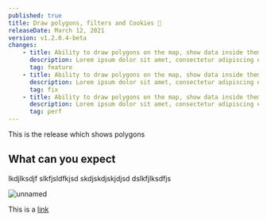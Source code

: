 ```yaml
---
published: true
title: Draw polygons, filters and Cookies 🍪
releaseDate: March 12, 2021
version: v1.2.0.4-beta
changes:
    - title: Ability to draw polygons on the map, show data inside them and use the polygons as filter 
      description: Lorem ipsum dolor sit amet, consectetur adipiscing elit. Fames placerat at urna, ornare sed lectus mi nunc. Sit suscipit massa metus elementum, ac eget risus risus consectetur. Enim ac lacus, etiam enim amet. Eget at nibh tellus fermentum. 
      tag: feature
    - title: Ability to draw polygons on the map, show data inside them and use the polygons as filter 
      description: Lorem ipsum dolor sit amet, consectetur adipiscing elit. Fames placerat at urna, ornare sed lectus mi nunc. Sit suscipit massa metus elementum, ac eget risus risus consectetur. Enim ac lacus, etiam enim amet. Eget at nibh tellus fermentum. 
      tag: fix
    - title: Ability to draw polygons on the map, show data inside them and use the polygons as filter 
      description: Lorem ipsum dolor sit amet, consectetur adipiscing elit. Fames placerat at urna, ornare sed lectus mi nunc. Sit suscipit massa metus elementum, ac eget risus risus consectetur. Enim ac lacus, etiam enim amet. Eget at nibh tellus fermentum. 
      tag: perf
---
```


This is the release which shows polygons

## What can you expect
lkdjlksdjf
slkfjsldfkjsd
skdjskdjskjdjsd
dslkfjlksdfjs

![unnamed](https://user-images.githubusercontent.com/53584487/111134223-67a49400-85a1-11eb-9c85-9f8222aac123.jpg)

This is a [link](http://google.com)
